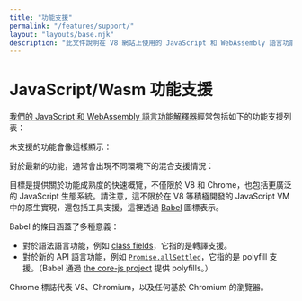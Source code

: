 ```yaml
---
title: "功能支援"
permalink: "/features/support/"
layout: "layouts/base.njk"
description: "此文件說明在 V8 網站上使用的 JavaScript 和 WebAssembly 語言功能支援列表。"
---
```

# JavaScript/Wasm 功能支援

[我們的 JavaScript 和 WebAssembly 語言功能解釋器](/features)經常包括如下的功能支援列表：

<feature-support chrome="71"
                 firefox="65"
                 safari="12"
                 nodejs="12"
                 babel="yes"></feature-support>

未支援的功能會像這樣顯示：

<feature-support chrome="no"
                 firefox="no"
                 safari="no"
                 nodejs="no"
                 babel="no"></feature-support>

對於最新的功能，通常會出現不同環境下的混合支援情況：

<feature-support chrome="partial"
                 firefox="yes"
                 safari="yes"
                 nodejs="no"
                 babel="yes"></feature-support>

目標是提供關於功能成熟度的快速概覽，不僅限於 V8 和 Chrome，也包括更廣泛的 JavaScript 生態系統。請注意，這不限於在 V8 等積極開發的 JavaScript VM 中的原生實現，還包括工具支援，這裡透過 [Babel](https://babeljs.io/) 圖標表示。

<!--truncate-->
Babel 的條目涵蓋了多種意義：

- 對於語法語言功能，例如 [class fields](/features/class-fields)，它指的是轉譯支援。
- 對於新的 API 語言功能，例如 [`Promise.allSettled`](/features/promise-combinators#promise.allsettled)，它指的是 polyfill 支援。（Babel 通過 [the core-js project](https://github.com/zloirock/core-js) 提供 polyfills。）

Chrome 標誌代表 V8、Chromium，以及任何基於 Chromium 的瀏覽器。
